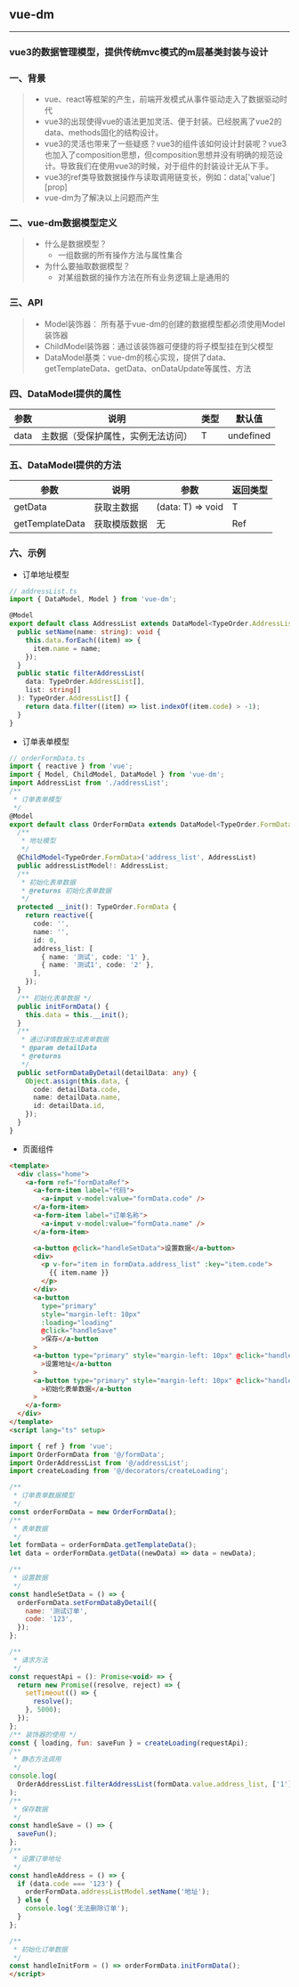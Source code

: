 ## vue-dm
---
### vue3的数据管理模型，提供传统mvc模式的m层基类封装与设计


### 一、背景
> + vue、react等框架的产生，前端开发模式从事件驱动走入了数据驱动时代
> + vue3的出现使得vue的语法更加灵活、便于封装。已经脱离了vue2的 data、methods固化的结构设计。
> + vue3的灵活也带来了一些疑惑？vue3的组件该如何设计封装呢？vue3也加入了composition思想，但composition思想并没有明确的规范设计。导致我们在使用vue3的时候，对于组件的封装设计无从下手。
> + vue3的ref类导致数据操作与读取调用链变长，例如：data['value'][prop]
> + vue-dm为了解决以上问题而产生


### 二、vue-dm数据模型定义

> +  什么是数据模型？
>    + 一组数据的所有操作方法与属性集合
> + 为什么要抽取数据模型？
>    + 对某组数据的操作方法在所有业务逻辑上是通用的

### 三、API

> + Model装饰器： 所有基于vue-dm的创建的数据模型都必须使用Model装饰器
> + ChildModel装饰器：通过该装饰器可便捷的将子模型挂在到父模型
> + DataModel基类：vue-dm的核心实现，提供了data、getTemplateData、getData、onDataUpdate等属性、方法

### 四、DataModel提供的属性
| 参数 | 说明 | 类型 | 默认值 |
| -- | -- | -- | -- |
| data	| 主数据（受保护属性，实例无法访问） | T | undefined |

### 五、DataModel提供的方法
| 参数 | 说明 | 参数 | 返回类型 |
| -- | -- | -- | -- |
| getData	| 获取主数据 | (data: T) => void | T |
| getTemplateData | 获取模版数据 | 无 | Ref<T> |
### 六、示例

+ 订单地址模型
```typescript
// addressList.ts
import { DataModel, Model } from 'vue-dm';

@Model
export default class AddressList extends DataModel<TypeOrder.AddressList[]> {
  public setName(name: string): void {
    this.data.forEach((item) => {
      item.name = name;
    });
  }
  public static filterAddressList(
    data: TypeOrder.AddressList[],
    list: string[]
  ): TypeOrder.AddressList[] {
    return data.filter((item) => list.indexOf(item.code) > -1);
  }
}
```

+ 订单表单模型
```typescript
// orderFormData.ts
import { reactive } from 'vue';
import { Model, ChildModel, DataModel } from 'vue-dm';
import AddressList from './addressList';
/**
 * 订单表单模型
 */
@Model
export default class OrderFormData extends DataModel<TypeOrder.FormData> {
  /**
   * 地址模型
   */
  @ChildModel<TypeOrder.FormData>('address_list', AddressList)
  public addressListModel!: AddressList;
  /**
   * 初始化表单数据
   * @returns 初始化表单数据
   */
  protected __init(): TypeOrder.FormData {
    return reactive({
      code: '',
      name: '',
      id: 0,
      address_list: [
        { name: '测试', code: '1' },
        { name: '测试1', code: '2' },
      ],
    });
  }
  /** 初始化表单数据 */
  public initFormData() {
    this.data = this.__init();
  }
  /**
   * 通过详情数据生成表单数据
   * @param detailData
   * @returns
   */
  public setFormDataByDetail(detailData: any) {
    Object.assign(this.data, {
      code: detailData.code,
      name: detailData.name,
      id: detailData.id,
    });
  }
}

```


+ 页面组件
```html
<template>
  <div class="home">
    <a-form ref="formDataRef">
      <a-form-item label="代码">
        <a-input v-model:value="formData.code" />
      </a-form-item>
      <a-form-item label="订单名称">
        <a-input v-model:value="formData.name" />
      </a-form-item>

      <a-button @click="handleSetData">设置数据</a-button>
      <div>
        <p v-for="item in formData.address_list" :key="item.code">
          {{ item.name }}
        </p>
      </div>
      <a-button
        type="primary"
        style="margin-left: 10px"
        :loading="loading"
        @click="handleSave"
        >保存</a-button
      >
      <a-button type="primary" style="margin-left: 10px" @click="handleAddress"
        >设置地址</a-button
      >
      <a-button type="primary" style="margin-left: 10px" @click="handleInitForm"
        >初始化表单数据</a-button
      >
    </a-form>
  </div>
</template>
<script lang="ts" setup>

import { ref } from 'vue';
import OrderFormData from '@/formData';
import OrderAddressList from '@/addressList';
import createLoading from '@/decorators/createLoading';

/**
 * 订单表单数据模型
 */
const orderFormData = new OrderFormData();
/**
 * 表单数据
 */
let formData = orderFormData.getTemplateData();
let data = orderFormData.getData((newData) => data = newData);

/**
 * 设置数据
 */
const handleSetData = () => {
  orderFormData.setFormDataByDetail({
    name: '测试订单',
    code: '123',
  });
};

/**
 * 请求方法
 */
const requestApi = (): Promise<void> => {
  return new Promise((resolve, reject) => {
    setTimeout(() => {
      resolve();
    }, 5000);
  });
};
/** 装饰器的使用 */
const { loading, fun: saveFun } = createLoading(requestApi);
/**
 * 静态方法调用
 */
console.log(
  OrderAddressList.filterAddressList(formData.value.address_list, ['1'])
);
/**
 * 保存数据
 */
const handleSave = () => {
  saveFun();
};
/**
 * 设置订单地址
 */
const handleAddress = () => {
  if (data.code === '123') {
    orderFormData.addressListModel.setName('地址');
  } else {
    console.log('无法删除订单');
  }
};

/**
 * 初始化订单数据
 */
const handleInitForm = () => orderFormData.initFormData();
</script>
```

